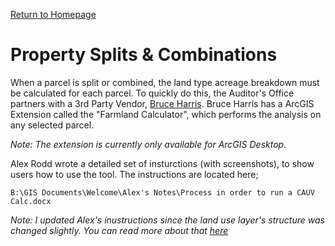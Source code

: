 [Return to Homepage](../)
# Property Splits & Combinations

When a parcel is split or combined, the land type acreage breakdown must be calculated for each parcel. To quickly do this, the Auditor's Office partners with a 3rd Party Vendor, [Bruce Harris](http://www.bruceharris.com/). Bruce Harris has a ArcGIS Extension called the "Farmland Calculator", which performs the analysis on any selected parcel.

*Note: The extension is currently only available for ArcGIS Desktop.*

Alex Rodd wrote a detailed set of insturctions (with screenshots), to show users how to use the tool. The instructions are located here;
```
B:\GIS Documents\Welcome\Alex's Notes\Process in order to run a CAUV Calc.docx
```

*Note: I updated Alex's inustructions since the land use layer's structure was changed slightly. You can read more about that [here](./06_Land_Use.md)*
